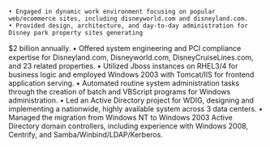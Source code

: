     • Engaged in dynamic work environment focusing on popular web/ecommerce sites, including disneyworld.com and disneyland.com.
    • Provided design, architecture, and day-to-day administration for Disney park property sites generating
$2 billion annually.
    • Oﬀered system engineering and PCI compliance expertise for Disneyland.com, Disneyworld.com, DisneyCruiseLines.com, and 23 related properties.
    • Utilized Jboss instances on RHEL3/4 for business logic and employed Windows 2003 with Tomcat/IIS for frontend application serving.
    • Automated routine system administration tasks through the creation of batch and VBScript programs for Windows administration.
    • Led an Active Directory project for WDIG, designing and implementing a nationwide, highly available system across 3 data centers.
    • Managed the migration from Windows NT to Windows 2003 Active Directory domain controllers, including experience with Windows 2008, Centrify, and Samba/Winbind/LDAP/Kerberos.
